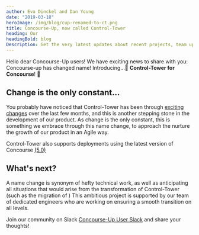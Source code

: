 ```yaml
---
author: Eva Dinckel and Dan Young
date: "2019-03-18"
heroImage: /img/blog/cup-renamed-to-ct.png
title: Concourse-Up, now called Control-Tower
heading: Our
headingBold: blog
Description: Get the very latest updates about recent projects, team updates, thoughts and industry news from our team of EngineerBetter experts.
---
```


Hello dear Concourse-Up users!
We have exciting news to share with you: Concourse-up has changed name!
Introducing...🥁 **Control-Tower for Concourse**! 🎉


## Change is the only constant...

You probably have noticed that Control-Tower has been through [exciting changes](http://www.engineerbetter.com/blog/concourse-up-gcp/) over the last few months, and this is another stepping stone in the development of our product.
As change is the only constant, this is something we embrace through this name change, to approach the nurture the growth of our product in an Agile way.


Control-Tower also supports deployments using the latest version of Concourse [(5.0)](https://concourse-ci.org/download.html)




## What's next?
A name change is synonym of hefty technical work, as well as anticipating all situations that would arise from the transformation of Control-Tower (such as the migration of )
This ambitious project is supported by our team of dedicated engineers who are working on ensuring a smooth transition on all levels.






Join our community on Slack [Concourse-Up User Slack](https://join.slack.com/t/concourse-up/shared_invite/enQtNDMzNjY1MjczNDU3LTA1NzIxYTZkYjFkMjA2ODBmY2E2OTM3OGE3YTc2OGViNTMxYTY4MjYwNGNjOTAxNDNiOGE5NzhmMTQ2NWVhNzQ) and share your thoughts!

